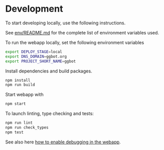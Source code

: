 # Development

To start developing locally, use the following instructions.

See [env/README.md](./env/README.md) for the complete list of environment variables used.

To run the webapp locally, set the following environment variables

```sh
export DEPLOY_STAGE=local
export DNS_DOMAIN=ggbot.org
export PROJECT_SHORT_NAME=ggbot
```

Install dependencies and build packages.

```sh
npm install
npm run build
```

Start webapp with

```sh
npm start
```

To launch linting, type checking and tests:

```sh
npm run lint
npm run check_types
npm test
```

See also here [how to enable debugging in the webapp](./webstorage/docs/webapp-debug.md).
